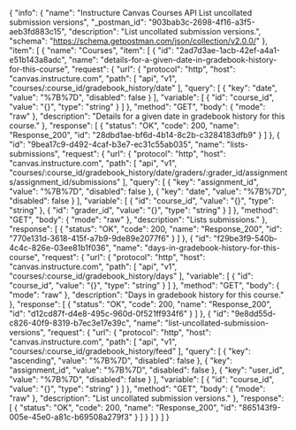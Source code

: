 {
  "info": {
    "name": "Instructure Canvas Courses API List uncollated submission versions",
    "_postman_id": "903bab3c-2698-4f16-a3f5-aeb3fd883c15",
    "description": "List uncollated submission versions.",
    "schema": "https://schema.getpostman.com/json/collection/v2.0.0/"
  },
  "item": [
    {
      "name": "Courses",
      "item": [
        {
          "id": "2ad7d3ae-1acb-42ef-a4a1-e51b143a8adc",
          "name": "details-for-a-given-date-in-gradebook-history-for-this-course",
          "request": {
            "url": {
              "protocol": "http",
              "host": "canvas.instructure.com",
              "path": [
                "api",
                "v1",
                "courses/:course_id/gradebook_history/date"
              ],
              "query": [
                {
                  "key": "date",
                  "value": "%7B%7D",
                  "disabled": false
                }
              ],
              "variable": [
                {
                  "id": "course_id",
                  "value": "{}",
                  "type": "string"
                }
              ]
            },
            "method": "GET",
            "body": {
              "mode": "raw"
            },
            "description": "Details for a given date in gradebook history for this course."
          },
          "response": [
            {
              "status": "OK",
              "code": 200,
              "name": "Response_200",
              "id": "28dbd1ae-bf6d-4b14-8c2b-c3284183dfb9"
            }
          ]
        },
        {
          "id": "9bea17c9-d492-4caf-b3e7-ec31c55ab035",
          "name": "lists-submissions",
          "request": {
            "url": {
              "protocol": "http",
              "host": "canvas.instructure.com",
              "path": [
                "api",
                "v1",
                "courses/:course_id/gradebook_history/date/graders/:grader_id/assignments/assignment_id/submissions"
              ],
              "query": [
                {
                  "key": "assignment_id",
                  "value": "%7B%7D",
                  "disabled": false
                },
                {
                  "key": "date",
                  "value": "%7B%7D",
                  "disabled": false
                }
              ],
              "variable": [
                {
                  "id": "course_id",
                  "value": "{}",
                  "type": "string"
                },
                {
                  "id": "grader_id",
                  "value": "{}",
                  "type": "string"
                }
              ]
            },
            "method": "GET",
            "body": {
              "mode": "raw"
            },
            "description": "Lists submissions."
          },
          "response": [
            {
              "status": "OK",
              "code": 200,
              "name": "Response_200",
              "id": "770e131d-3618-415f-a7b9-9de89e2077f6"
            }
          ]
        },
        {
          "id": "f29be3f9-540b-4c4c-826e-03ee81b1f036",
          "name": "days-in-gradebook-history-for-this-course",
          "request": {
            "url": {
              "protocol": "http",
              "host": "canvas.instructure.com",
              "path": [
                "api",
                "v1",
                "courses/:course_id/gradebook_history/days"
              ],
              "variable": [
                {
                  "id": "course_id",
                  "value": "{}",
                  "type": "string"
                }
              ]
            },
            "method": "GET",
            "body": {
              "mode": "raw"
            },
            "description": "Days in gradebook history for this course."
          },
          "response": [
            {
              "status": "OK",
              "code": 200,
              "name": "Response_200",
              "id": "d12cd87f-d4e8-495c-960d-0f521ff934f6"
            }
          ]
        },
        {
          "id": "9e8dd55d-c826-40f9-8319-b7ec3e17e39c",
          "name": "list-uncollated-submission-versions",
          "request": {
            "url": {
              "protocol": "http",
              "host": "canvas.instructure.com",
              "path": [
                "api",
                "v1",
                "courses/:course_id/gradebook_history/feed"
              ],
              "query": [
                {
                  "key": "ascending",
                  "value": "%7B%7D",
                  "disabled": false
                },
                {
                  "key": "assignment_id",
                  "value": "%7B%7D",
                  "disabled": false
                },
                {
                  "key": "user_id",
                  "value": "%7B%7D",
                  "disabled": false
                }
              ],
              "variable": [
                {
                  "id": "course_id",
                  "value": "{}",
                  "type": "string"
                }
              ]
            },
            "method": "GET",
            "body": {
              "mode": "raw"
            },
            "description": "List uncollated submission versions."
          },
          "response": [
            {
              "status": "OK",
              "code": 200,
              "name": "Response_200",
              "id": "865143f9-005e-45e0-a81c-b69508a279f3"
            }
          ]
        }
      ]
    }
  ]
}